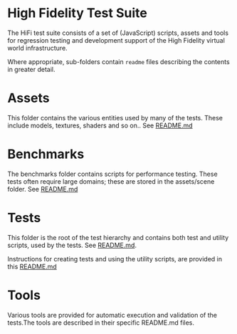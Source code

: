 # High Fidelity Test Suite
The HiFi test suite consists of a set of (JavaScript) scripts, assets and tools for regression testing and development support of the High Fidelity virtual world infrastructure.

Where appropriate, sub-folders contain `readme` files describing the contents in greater detail.

# Assets
This folder contains the various entities used by many of the tests.  These include models, textures, shaders and so on..  See [README.md](./assets/README.md)
# Benchmarks
The benchmarks folder contains scripts for performance testing.  These tests often require large domains; these are stored in the assets/scene folder.  See [README.md](./benchmarks/README.md)
# Tests
This folder is the root of the test hierarchy and contains both test and utility scripts, used by the tests.  See [README.md](./tests/readme).

Instructions for creating tests and using the utility scripts, are provided in this [README.md](./tests/utils/README.md)

# Tools
Various tools are provided for automatic execution and validation of the tests.The tools are described in their specific README.md files.
